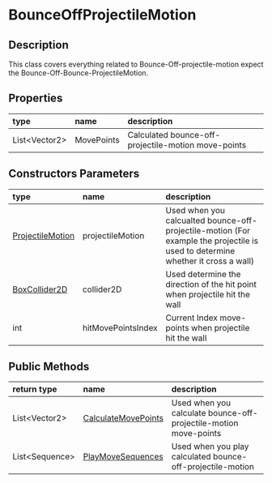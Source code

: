 # BounceOffProjectileMotion

## Description

This class covers everything related to Bounce-Off-projectile-motion expect the Bounce-Off-Bounce-ProjectileMotion.

## Properties

| type | name | description |
| :--- | :--- | :--- |
| List&lt;Vector2&gt; | MovePoints | Calculated bounce-off-projectile-motion move-points |

## Constructors Parameters

| type | name | description |
| :--- | :--- | :--- |
| [ProjectileMotion](../projectilemotion/) | projectileMotion | Used when you calcualted bounce-off-projectile-motion \(For example the projectile is used to determine whether it cross a wall\) |
| [BoxCollider2D](https://docs.unity3d.com/ScriptReference/BoxCollider2D.html) | collider2D | Used determine the direction of the hit point when projectile hit the wall |
| int | hitMovePointsIndex | Current Index move-points when projectile hit the wall |

## Public Methods

| return type | name | description |
| :--- | :--- | :--- |
| List&lt;Vector2&gt; | [CalculateMovePoints](calculatemovepoints.md) | Used when you calculate bounce-off-projectile-motion move-points |
| List&lt;Sequence&gt; | [PlayMoveSequences](playmovesequences.md) | Used when you play calculated bounce-off-projectile-motion |

